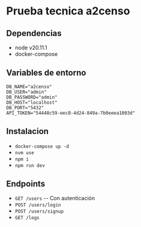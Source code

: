 # Prueba tecnica a2censo

## Dependencias

- node v20.11.1
- docker-compose

## Variables de entorno
```
DB_NAME="a2censo"
DB_USER="admin"
DB_PASSWORD="admin"
DB_HOST="localhost"
DB_PORT="5432"
API_TOKEN="54448c59-eec8-4d24-849a-7b0eeea1003d"
```

## Instalacion

- `docker-compose up -d`
- `nvm use`
- `npm i`
- `npm run dev`

## Endpoints

- `GET /users` -- Con autenticación
- `POST /users/login`
- `POST /users/signup`
- `GET /logs`
